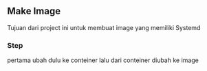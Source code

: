 ## Make Image
Tujuan dari project ini untuk membuat image yang memiliki Systemd 

### Step
pertama ubah dulu ke conteiner lalu dari conteiner diubah ke image